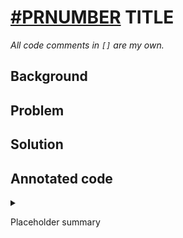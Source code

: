 # [#PRNUMBER](https://github.com/bitcoin/bitcoin/pull/PRNUMBER) TITLE
_All code comments in `[]` are my own._

## Background

## Problem

## Solution

## Annotated code

<details>

<summary>

Placeholder summary

</summary>

```
```

</details>

